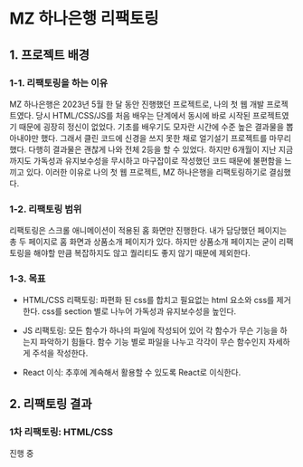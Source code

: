 # MZ 하나은행 리팩토링

## 1. 프로젝트 배경

### 1-1. 리팩토링을 하는 이유

MZ 하나은행은 2023년 5월 한 달 동안 진행했던 프로젝트로, 나의 첫 웹 개발 프로젝트였다. 당시 HTML/CSS/JS를 처음 배우는 단계에서 동시에 바로 시작된 프로젝트였기 때문에 굉장히 정신이 없었다. 기초를 배우기도 모자란 시간에 수준 높은 결과물을 뽑아내야만 했다. 그래서 클린 코드에 신경을 쓰지 못한 채로 얼기설기 프로젝트를 마무리했다. 다행히 결과물은 괜찮게 나와 전체 2등을 할 수 있었다. 하지만 6개월이 지난 지금까지도 가독성과 유지보수성을 무시하고 마구잡이로 작성했던 코드 때문에 불편함을 느끼고 있다. 이러한 이유로 나의 첫 웹 프로젝트, MZ 하나은행을 리팩토링하기로 결심했다.

### 1-2. 리팩토링 범위

리팩토링은 스크롤 애니메이션이 적용된 홈 화면만 진행한다. 내가 담당했던 페이지는 총 두 페이지로 홈 화면과 상품소개 페이지가 있다. 하지만 상품소개 페이지는 굳이 리팩토링을 해야할 만큼 복잡하지도 않고 퀄리티도 좋지 않기 때문에 제외한다.

### 1-3. 목표

- HTML/CSS 리팩토링: 파편화 된 css를 합치고 필요없는 html 요소와 css를 제거한다. css를 section 별로 나누어 가독성과 유지보수성을 높인다.

- JS 리팩토링: 모든 함수가 하나의 파일에 작성되어 있어 각 함수가 무슨 기능을 하는지 파악하기 힘들다. 함수 기능 별로 파일을 나누고 각각이 무슨 함수인지 자세하게 주석을 작성한다.

- React 이식: 추후에 계속해서 활용할 수 있도록 React로 이식한다.

## 2. 리팩토링 결과

### 1차 리팩토링: HTML/CSS

진행 중
